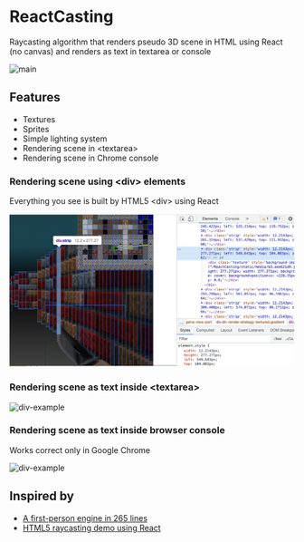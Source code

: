 # ReactCasting

Raycasting algorithm that renders pseudo 3D scene in HTML using React (no canvas) and renders as text in textarea or console

![main](main.gif)

## Features

- Textures
- Sprites
- Simple lighting system
- Rendering scene in \<textarea>
- Rendering scene in Chrome console

### Rendering scene using \<div> elements

Everything you see is built by HTML5 \<div> using React

![div-example](div-example.png)

### Rendering scene as text inside \<textarea>

![div-example](textarea-example.gif)

### Rendering scene as text inside browser console

Works correct only in Google Chrome

![div-example](console-example.gif)

## Inspired by

- [A first-person engine in 265 lines](https://www.playfuljs.com/a-first-person-engine-in-265-lines/)
- [HTML5 raycasting demo using React](https://github.com/ahuth/raycast)
